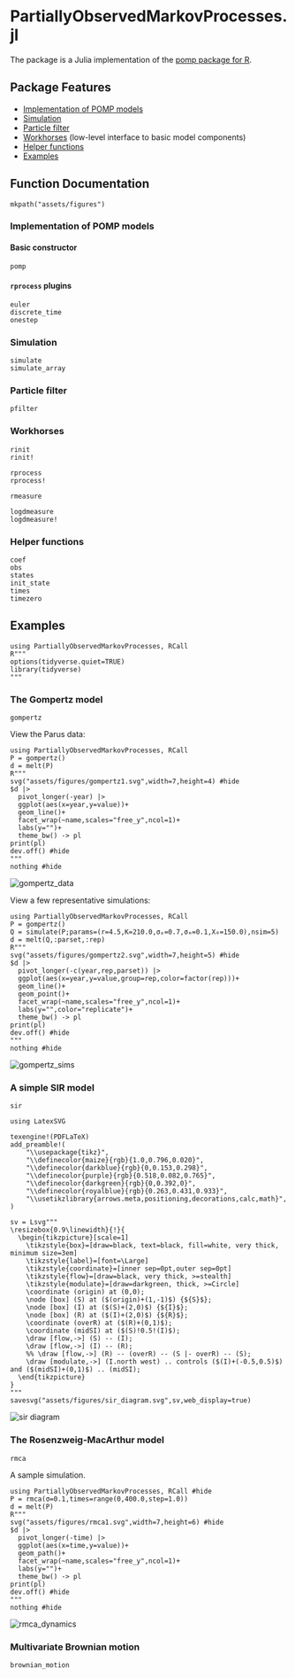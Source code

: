 # PartiallyObservedMarkovProcesses.jl

The package is a Julia implementation of the [pomp package for R](https://kingaa.github.io/pomp/).

## Package Features

- [Implementation of POMP models](@ref)
- [Simulation](@ref)
- [Particle filter](@ref)
- [Workhorses](@ref) (low-level interface to basic model components)
- [Helper functions](@ref)
- [Examples](@ref)

## Function Documentation

```@setup
mkpath("assets/figures")
```

### Implementation of POMP models

#### Basic constructor

```@docs
pomp
```

#### `rprocess` plugins

```@docs
euler
discrete_time
onestep
```

### Simulation

```@docs
simulate
simulate_array
```

### Particle filter

```@docs
pfilter
```

### Workhorses

```@docs
rinit
rinit!
```

```@docs
rprocess
rprocess!
```

```@docs
rmeasure
```

```@docs
logdmeasure
logdmeasure!
```

### Helper functions

```@docs
coef
obs
states
init_state
times
timezero
```

## Examples

```@setup
using PartiallyObservedMarkovProcesses, RCall
R"""
options(tidyverse.quiet=TRUE)
library(tidyverse)
"""
```

### The Gompertz model

```@docs
gompertz
```

View the Parus data:

```@example
using PartiallyObservedMarkovProcesses, RCall
P = gompertz()
d = melt(P)
R"""
svg("assets/figures/gompertz1.svg",width=7,height=4) #hide
$d |>
  pivot_longer(-year) |>
  ggplot(aes(x=year,y=value))+
  geom_line()+
  facet_wrap(~name,scales="free_y",ncol=1)+
  labs(y="")+
  theme_bw() -> pl
print(pl)
dev.off() #hide
"""
nothing #hide
```

![gompertz_data](assets/figures/gompertz1.svg)

View a few representative simulations:

```@example
using PartiallyObservedMarkovProcesses, RCall
P = gompertz()
Q = simulate(P;params=(r=4.5,K=210.0,σₚ=0.7,σₘ=0.1,X₀=150.0),nsim=5)
d = melt(Q,:parset,:rep)
R"""
svg("assets/figures/gompertz2.svg",width=7,height=5) #hide
$d |>
  pivot_longer(-c(year,rep,parset)) |>
  ggplot(aes(x=year,y=value,group=rep,color=factor(rep)))+
  geom_line()+
  geom_point()+
  facet_wrap(~name,scales="free_y",ncol=1)+
  labs(y="",color="replicate")+
  theme_bw() -> pl
print(pl)
dev.off() #hide
"""
nothing #hide
```

![gompertz_sims](assets/figures/gompertz2.svg)

### A simple SIR model

```@docs
sir
```

```@setup
using LatexSVG

texengine!(PDFLaTeX)
add_preamble!(
    "\\usepackage{tikz}",
    "\\definecolor{maize}{rgb}{1.0,0.796,0.020}",
    "\\definecolor{darkblue}{rgb}{0,0.153,0.298}",
    "\\definecolor{purple}{rgb}{0.518,0.082,0.765}",
    "\\definecolor{darkgreen}{rgb}{0,0.392,0}",
    "\\definecolor{royalblue}{rgb}{0.263,0.431,0.933}",
    "\\usetikzlibrary{arrows.meta,positioning,decorations,calc,math}",
)

sv = Lsvg"""
\resizebox{0.9\linewidth}{!}{
  \begin{tikzpicture}[scale=1]
    \tikzstyle{box}=[draw=black, text=black, fill=white, very thick, minimum size=3em]
    \tikzstyle{label}=[font=\Large]
    \tikzstyle{coordinate}=[inner sep=0pt,outer sep=0pt]
    \tikzstyle{flow}=[draw=black, very thick, >=stealth]
    \tikzstyle{modulate}=[draw=darkgreen, thick, >=Circle]
    \coordinate (origin) at (0,0);
    \node [box] (S) at ($(origin)+(1,-1)$) {${S}$};
    \node [box] (I) at ($(S)+(2,0)$) {${I}$};
    \node [box] (R) at ($(I)+(2,0)$) {${R}$};
    \coordinate (overR) at ($(R)+(0,1)$);
    \coordinate (midSI) at ($(S)!0.5!(I)$);
    \draw [flow,->] (S) -- (I);
    \draw [flow,->] (I) -- (R);
	%% \draw [flow,->] (R) -- (overR) -- (S |- overR) -- (S);
    \draw [modulate,->] (I.north west) .. controls ($(I)+(-0.5,0.5)$) and ($(midSI)+(0,1)$) .. (midSI);
  \end{tikzpicture}
}
"""
savesvg("assets/figures/sir_diagram.svg",sv,web_display=true)
```

![sir diagram](assets/figures/sir_diagram.svg)

### The Rosenzweig-MacArthur model

```@docs
rmca
```

A sample simulation.

```@example
using PartiallyObservedMarkovProcesses, RCall #hide
P = rmca(σ=0.1,times=range(0,400.0,step=1.0))
d = melt(P)
R"""
svg("assets/figures/rmca1.svg",width=7,height=6) #hide
$d |>
  pivot_longer(-time) |>
  ggplot(aes(x=time,y=value))+
  geom_path()+
  facet_wrap(~name,scales="free_y",ncol=1)+
  labs(y="")+
  theme_bw() -> pl
print(pl)
dev.off() #hide
"""
nothing #hide
```

![rmca_dynamics](assets/figures/rmca1.svg)

### Multivariate Brownian motion

```@docs
brownian_motion
```

